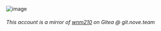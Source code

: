 ![image](https://github.com/wnm210/wnm210/assets/49320100/033ca8f8-54c3-41e2-841d-a95bf769da44)

###### This account is a mirror of [wnm210](https://git.nove.team/wnm210) on Gitea @ git.nove.team

